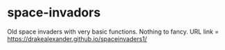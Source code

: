 # space-invadors
Old space invaders with very basic functions. Nothing to fancy. URL link = https://drakealexander.github.io/spaceinvaders1/
